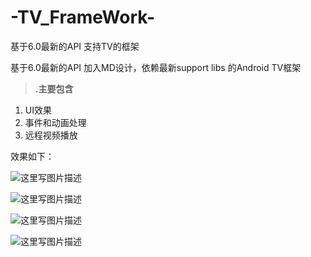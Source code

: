 # -TV_FrameWork-
基于6.0最新的API 支持TV的框架

基于6.0最新的API 加入MD设计，依赖最新support libs 的Android TV框架

 >**.主要包含**


 1. UI效果
 2. 事件和动画处理
 3.  远程视频播放

效果如下：

![这里写图片描述](https://github.com/NeglectedByBoss/TV_FrameWork/blob/master/TvDemo/device-2016-03-23-124613.png?raw=true)


![这里写图片描述](https://github.com/NeglectedByBoss/TV_FrameWork/blob/master/TvDemo/device-2016-03-23-124641.png?raw=true)

![这里写图片描述](https://github.com/NeglectedByBoss/TV_FrameWork/blob/master/TvDemo/device-2016-03-23-124703.png?raw=true)


![这里写图片描述](https://github.com/NeglectedByBoss/TV_FrameWork/blob/master/TvDemo/device-2016-03-23-124725.png?raw=true)

